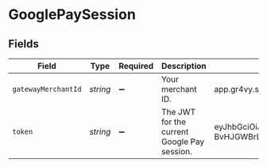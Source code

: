 # GooglePaySession


## Fields

| Field                                                                                                                                                                                                                                                              | Type                                                                                                                                                                                                                                                               | Required                                                                                                                                                                                                                                                           | Description                                                                                                                                                                                                                                                        | Example                                                                                                                                                                                                                                                            |
| ------------------------------------------------------------------------------------------------------------------------------------------------------------------------------------------------------------------------------------------------------------------ | ------------------------------------------------------------------------------------------------------------------------------------------------------------------------------------------------------------------------------------------------------------------ | ------------------------------------------------------------------------------------------------------------------------------------------------------------------------------------------------------------------------------------------------------------------ | ------------------------------------------------------------------------------------------------------------------------------------------------------------------------------------------------------------------------------------------------------------------ | ------------------------------------------------------------------------------------------------------------------------------------------------------------------------------------------------------------------------------------------------------------------ |
| `gatewayMerchantId`                                                                                                                                                                                                                                                | *string*                                                                                                                                                                                                                                                           | :heavy_minus_sign:                                                                                                                                                                                                                                                 | Your merchant ID.                                                                                                                                                                                                                                                  | app.gr4vy.sandbox.spider.default                                                                                                                                                                                                                                   |
| `token`                                                                                                                                                                                                                                                            | *string*                                                                                                                                                                                                                                                           | :heavy_minus_sign:                                                                                                                                                                                                                                                 | The JWT for the current Google Pay session.                                                                                                                                                                                                                        | eyJhbGciOiJFUzI1NiIsInR5cCI6IkpXVCJ9.eyJtZXJjaGFudElkIjoiQkNSMkRONFQ3QzNLWDZEWSIsIm1lcmNoYW50T3JpZ2luIjoiZW1iZWQuc2FuZGJveC5zcGlkZXIuZ3I0dnkuYXBwIiwiaWF0IjoxNjgzMjExMzk5fQ.Qk99p_j96aSxGmxUyyb06rNxIY7nh9-BvHJGWBrLBSFb3HkSbYRgq9YQzscWJtLHVvIJifkzSc8BgtllfAzh9A |